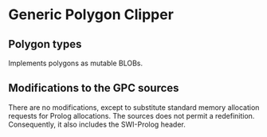 # Generic Polygon Clipper

## Polygon types

Implements polygons as mutable BLOBs.

## Modifications to the GPC sources

There are no modifications, except to substitute standard memory allocation requests for Prolog allocations. The sources does not permit a redefinition. Consequently, it also includes the SWI-Prolog header.
